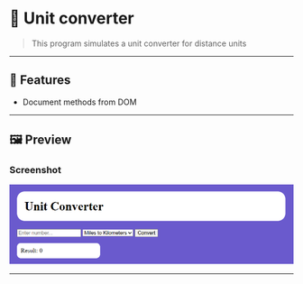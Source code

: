 # 🧩 Unit converter

> This program simulates a unit converter for distance units 

---

## 🚀 Features
- Document methods from DOM
  
---

## 🖼️ Preview

### Screenshot
![Program Screenshot](./assets/image.png)

---

